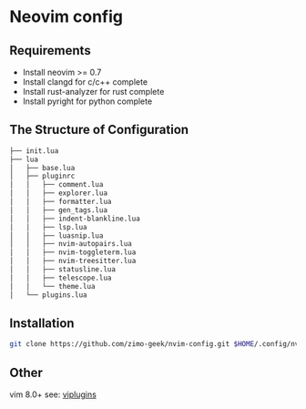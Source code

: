 # Neovim config 

## Requirements

 - Install neovim >= 0.7
 - Install clangd for c/c++ complete
 - Install rust-analyzer for rust complete
 - Install pyright for python complete
 
## The Structure of Configuration

 ```bash
├── init.lua
├── lua
│   ├── base.lua
│   ├── pluginrc
│   │   ├── comment.lua
│   │   ├── explorer.lua
│   │   ├── formatter.lua
│   │   ├── gen_tags.lua
│   │   ├── indent-blankline.lua
│   │   ├── lsp.lua
│   │   ├── luasnip.lua
│   │   ├── nvim-autopairs.lua
│   │   ├── nvim-toggleterm.lua
│   │   ├── nvim-treesitter.lua
│   │   ├── statusline.lua
│   │   ├── telescope.lua
│   │   └── theme.lua
│   └── plugins.lua
 ```

## Installation

```bash
git clone https://github.com/zimo-geek/nvim-config.git $HOME/.config/nvim
```

## Other

vim 8.0+ see: [viplugins](https://github.com/zimo-geek/viplugins)
